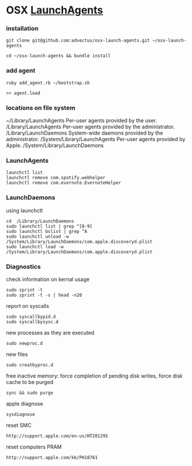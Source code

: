 # OSX [LaunchAgents](https://developer.apple.com/library/mac/documentation/macosx/conceptual/bpsystemstartup/chapters/CreatingLaunchdJobs.html)

### installation
```
git clone git@github.com:advectus/osx-launch-agents.git ~/osx-launch-agents

cd ~/osx-launch-agents && bundle install
```

### add agent

```
ruby add_agent.rb ~/bootstrap.sh

>> agent.load
```

### locations on file system

~/Library/LaunchAgents         Per-user agents provided by the user.
/Library/LaunchAgents          Per-user agents provided by the administrator.
/Library/LaunchDaemons         System-wide daemons provided by the administrator.
/System/Library/LaunchAgents   Per-user agents provided by Apple.
/System/Library/LaunchDaemons

### LaunchAgents

```
launchctl list
launchctl remove com.spotify.webhelper
launchctl remove com.evernote.EvernoteHelper

```

### LaunchDaemons

using launchctl
```
cd  /Library/LaunchDaemons
sudo launchctl list | grep ^[0-9]
sudo launchctl bslist | grep ^A
sudo launchctl unload -w /System/Library/LaunchDaemons/com.apple.discoveryd.plist
sudo launchctl load -w /System/Library/LaunchDaemons/com.apple.discoveryd.plist
```

### Diagnostics

check information on kernal usage 
```
sudo zprint -t
sudo zprint -t -s | head -n20
```

report on syscalls
```
sudo syscallbypid.d
sudo syscallbysysc.d
```

new processes as they are executed
```
sudo newproc.d
```

new files
```
sudo creatbyproc.d
```

free inactive memory: force completion of pending disk writes, force disk cache to be purged
```
sync && sudo purge
```

apple diagnose
```
sysdiagnose
```
reset SMC
```
http://support.apple.com/en-us/HT201295
```

reset computers PRAM
```
http://support.apple.com/kb/PH18761
```
